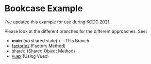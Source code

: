 # Bookcase Example

I've updated this example for use during KCDC 2021.

Please look at the different branches for the different approaches. See:

- **main** (no shared state) <-- This Branch
- [factories](https://github.com/shawnwildermuth/bookcase-kcdc2021/tree/factories) (Factory Method) 
- [shared](https://github.com/shawnwildermuth/bookcase-kcdc2021/tree/shared) (Shared Object Method)
- [vuex](https://github.com/shawnwildermuth/bookcase-kcdc2021/tree/vuex) (Using Vuex)
